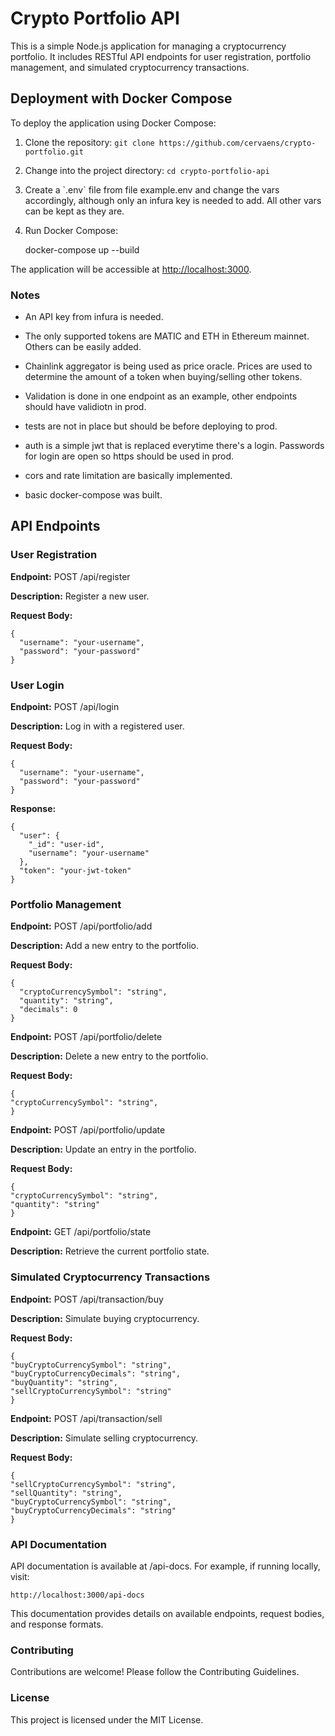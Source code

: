 # Crypto Portfolio API

This is a simple Node.js application for managing a cryptocurrency portfolio. It includes RESTful API endpoints for user registration, portfolio management, and simulated cryptocurrency transactions.

## Deployment with Docker Compose

To deploy the application using Docker Compose:

1.  Clone the repository:
    `git clone https://github.com/cervaens/crypto-portfolio.git`

2.  Change into the project directory:
    `cd crypto-portfolio-api`
3.  Create a \`.env\` file from file example.env and change the vars accordingly, although only an infura key is needed to add. All other vars can be kept as they are.

4.  Run Docker Compose:

    docker-compose up --build

The application will be accessible at [http://localhost:3000](http://localhost:3000).

### Notes

- An API key from infura is needed.

- The only supported tokens are MATIC and ETH in Ethereum mainnet. Others can be easily added.

- Chainlink aggregator is being used as price oracle. Prices are used to determine the amount of a token when buying/selling other tokens.

- Validation is done in one endpoint as an example, other endpoints should have validiotn in prod.

- tests are not in place but should be before deploying to prod.

- auth is a simple jwt that is replaced everytime there's a login. Passwords for login are open so https should be used in prod.

- cors and rate limitation are basically implemented.

- basic docker-compose was built.

## API Endpoints

### User Registration

**Endpoint:** POST /api/register

**Description:** Register a new user.

**Request Body:**

    {
      "username": "your-username",
      "password": "your-password"
    }

### User Login

**Endpoint:** POST /api/login

**Description:** Log in with a registered user.

**Request Body:**

    {
      "username": "your-username",
      "password": "your-password"
    }

**Response:**

    {
      "user": {
        "_id": "user-id",
        "username": "your-username"
      },
      "token": "your-jwt-token"
    }

### Portfolio Management

**Endpoint:** POST /api/portfolio/add

**Description:** Add a new entry to the portfolio.

**Request Body:**

    {
      "cryptoCurrencySymbol": "string",
      "quantity": "string",
      "decimals": 0
    }

**Endpoint:** POST /api/portfolio/delete

**Description:** Delete a new entry to the portfolio.

**Request Body:**

    {
    "cryptoCurrencySymbol": "string",
    }

**Endpoint:** POST /api/portfolio/update

**Description:** Update an entry in the portfolio.

**Request Body:**

    {
    "cryptoCurrencySymbol": "string",
    "quantity": "string"
    }

**Endpoint:** GET /api/portfolio/state

**Description:** Retrieve the current portfolio state.

### Simulated Cryptocurrency Transactions

**Endpoint:** POST /api/transaction/buy

**Description:** Simulate buying cryptocurrency.

**Request Body:**

    {
    "buyCryptoCurrencySymbol": "string",
    "buyCryptoCurrencyDecimals": "string",
    "buyQuantity": "string",
    "sellCryptoCurrencySymbol": "string"
    }

**Endpoint:** POST /api/transaction/sell

**Description:** Simulate selling cryptocurrency.

**Request Body:**

    {
    "sellCryptoCurrencySymbol": "string",
    "sellQuantity": "string",
    "buyCryptoCurrencySymbol": "string",
    "buyCryptoCurrencyDecimals": "string"
    }

### API Documentation

API documentation is available at /api-docs. For example, if running locally, visit:

    http://localhost:3000/api-docs

This documentation provides details on available endpoints, request bodies, and response formats.

### Contributing

Contributions are welcome! Please follow the Contributing Guidelines.

### License

This project is licensed under the MIT License.
